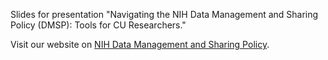 Slides for presentation "Navigating the NIH Data Management and Sharing Policy (DMSP): Tools for CU Researchers."

Visit our website on [NIH Data Management and Sharing Policy](https://cu-boulder-crdds.github.io/nih_dmsp_primer/).

